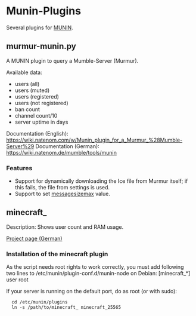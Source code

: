 # Munin-Plugins
Several plugins for [MUNIN](http://munin-monitoring.org/).

## murmur-munin.py
A MUNIN plugin to query a Mumble-Server (Murmur).

Available data:
* users (all)
* users (muted)
* users (registered)
* users (not registered)
* ban count
* channel count/10
* server uptime in days

Documentation (English): https://wiki.natenom.com/w/Munin_plugin_for_a_Murmur_%28Mumble-Server%29
Documentation (German): https://wiki.natenom.de/mumble/tools/munin

### Features
* Support for dynamically downloading the Ice file from Murmur itself; if this fails, the file from settings is used.
* Support to set [messagesizemax](https://wiki.natenom.de/mumble/benutzerhandbuch/murmur/messagesizemax) value.

## minecraft_
Description: Shows user count and RAM usage.

[Project page (German)](https://wiki.natenom.de/minecraft/munin-plugin)

### Installation of the minecraft plugin
As the script needs root rights to work correctly, you must add following
two lines to /etc/munin/plugin-conf.d/munin-node on Debian:
  [minecraft_*]
  user root

If your server is running on the default port, do as root (or with sudo):
```
  cd /etc/munin/plugins
  ln -s /path/to/minecraft_ minecraft_25565
```
